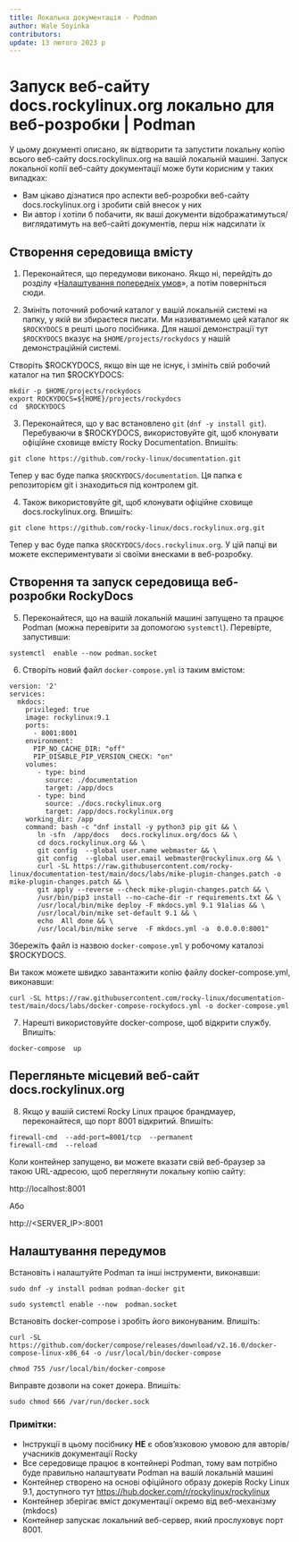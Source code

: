 ```yaml
---
title: Локальна документація - Podman
author: Wale Soyinka
contributors:
update: 13 лютого 2023 р
---
```


# Запуск веб-сайту docs.rockylinux.org локально для веб-розробки | Podman


У цьому документі описано, як відтворити та запустити локальну копію всього веб-сайту docs.rockylinux.org на вашій локальній машині. Запуск локальної копії веб-сайту документації може бути корисним у таких випадках:

* Вам цікаво дізнатися про аспекти веб-розробки веб-сайту docs.rockylinux.org і зробити свій внесок у них
* Ви автор і хотіли б побачити, як ваші документи відображатимуться/виглядатимуть на веб-сайті документів, перш ніж надсилати їх


## Створення середовища вмісту

1. Переконайтеся, що передумови виконано. Якщо ні, перейдіть до розділу «[Налаштування попередніх умов](#setup-the-prerequisites)», а потім поверніться сюди.

2. Змініть поточний робочий каталог у вашій локальній системі на папку, у якій ви збираєтеся писати. Ми називатимемо цей каталог як `$ROCKYDOCS` в решті цього посібника.  Для нашої демонстрації тут `$ROCKYDOCS` вказує на `$HOME/projects/rockydocs` у нашій демонстраційній системі.

Створіть $ROCKYDOCS, якщо він ще не існує, і змініть свій робочий каталог на тип $ROCKYDOCS:

```
mkdir -p $HOME/projects/rockydocs
export ROCKYDOCS=${HOME}/projects/rockydocs
cd  $ROCKYDOCS
```

3. Переконайтеся, що у вас встановлено `git` (`dnf -y install git`).  Перебуваючи в $ROCKYDOCS, використовуйте git, щоб клонувати офіційне сховище вмісту Rocky Documentation. Впишіть:

```
git clone https://github.com/rocky-linux/documentation.git
```

Тепер у вас буде папка `$ROCKYDOCS/documentation`. Ця папка є репозиторієм git і знаходиться під контролем git.

4. Також використовуйте git, щоб клонувати офіційне сховище docs.rockylinux.org. Впишіть:

```
git clone https://github.com/rocky-linux/docs.rockylinux.org.git
```

Тепер у вас буде папка `$ROCKYDOCS/docs.rockylinux.org`. У цій папці ви можете експериментувати зі своїми внесками в веб-розробку.


## Створення та запуск середовища веб-розробки RockyDocs

5.  Переконайтеся, що на вашій локальній машині запущено та працює Podman (можна перевірити за допомогою `systemctl`). Перевірте, запустивши:

```
systemctl  enable --now podman.socket
```

6. Створіть новий файл `docker-compose.yml` із таким вмістом:

```
version: '2'
services:
  mkdocs:
    privileged: true
    image: rockylinux:9.1
    ports:
      - 8001:8001
    environment:
      PIP_NO_CACHE_DIR: "off"
      PIP_DISABLE_PIP_VERSION_CHECK: "on"
    volumes:
       - type: bind
         source: ./documentation
         target: /app/docs
       - type: bind
         source: ./docs.rockylinux.org
         target: /app/docs.rockylinux.org
    working_dir: /app
    command: bash -c "dnf install -y python3 pip git && \
       ln -sfn  /app/docs   docs.rockylinux.org/docs && \
       cd docs.rockylinux.org && \
       git config  --global user.name webmaster && \
       git config  --global user.email webmaster@rockylinux.org && \
       curl -SL https://raw.githubusercontent.com/rocky-linux/documentation-test/main/docs/labs/mike-plugin-changes.patch -o mike-plugin-changes.patch && \
       git apply --reverse --check mike-plugin-changes.patch && \
       /usr/bin/pip3 install --no-cache-dir -r requirements.txt && \
       /usr/local/bin/mike deploy -F mkdocs.yml 9.1 91alias && \
       /usr/local/bin/mike set-default 9.1 && \
       echo  All done && \
       /usr/local/bin/mike serve  -F mkdocs.yml -a  0.0.0.0:8001"

```

Збережіть файл із назвою `docker-compose.yml` у робочому каталозі $ROCKYDOCS.

Ви також можете швидко завантажити копію файлу docker-compose.yml, виконавши:

```
curl -SL https://raw.githubusercontent.com/rocky-linux/documentation-test/main/docs/labs/docker-compose-rockydocs.yml -o docker-compose.yml
```


7. Нарешті використовуйте docker-compose, щоб відкрити службу. Впишіть:

```
docker-compose  up
```


## Перегляньте місцевий веб-сайт docs.rockylinux.org

8. Якщо у вашій системі Rocky Linux працює брандмауер, переконайтеся, що порт 8001 відкритий. Впишіть:

```
firewall-cmd  --add-port=8001/tcp  --permanent
firewall-cmd  --reload
```

Коли контейнер запущено, ви можете вказати свій веб-браузер за такою URL-адресою, щоб переглянути локальну копію сайту:

http://localhost:8001

Або

http://<SERVER_IP>:8001




## Налаштування передумов

Встановіть і налаштуйте Podman та інші інструменти, виконавши:

```
sudo dnf -y install podman podman-docker git

sudo systemctl enable --now  podman.socket

```

Встановіть docker-compose і зробіть його виконуваним. Впишіть:

```
curl -SL https://github.com/docker/compose/releases/download/v2.16.0/docker-compose-linux-x86_64 -o /usr/local/bin/docker-compose

chmod 755 /usr/local/bin/docker-compose
```


Виправте дозволи на сокет докера. Впишіть:

```
sudo chmod 666 /var/run/docker.sock
```


### Примітки:

* Інструкції в цьому посібнику **НЕ** є обов’язковою умовою для авторів/учасників документації Rocky
* Все середовище працює в контейнері Podman, тому вам потрібно буде правильно налаштувати Podman на вашій локальній машині
* Контейнер створено на основі офіційного образу докерів Rocky Linux 9.1, доступного тут https://hub.docker.com/r/rockylinux/rockylinux
* Контейнер зберігає вміст документації окремо від веб-механізму (mkdocs)
* Контейнер запускає локальний веб-сервер, який прослуховує порт 8001. 
